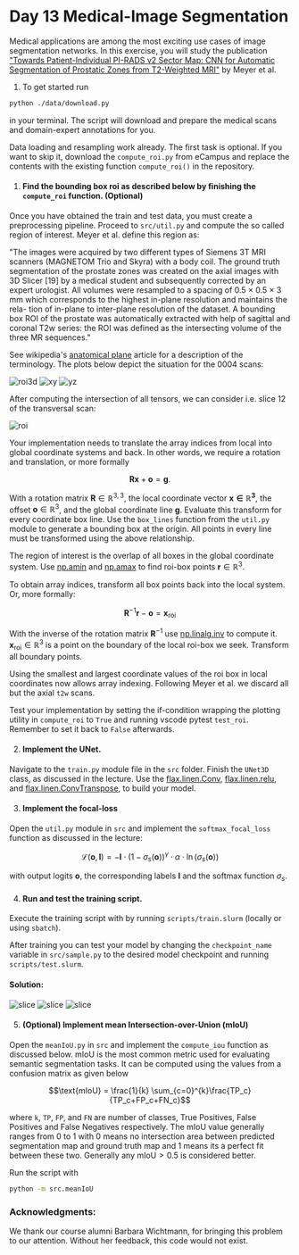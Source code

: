 # Day 13 Medical-Image Segmentation
Medical applications are among the most exciting use cases of image segmentation networks.
In this exercise, you will study the publication 
["Towards Patient-Individual PI-RADS v2 Sector Map:
CNN for Automatic Segmentation of Prostatic Zones
from T2-Weighted MRI"](https://www.var.ovgu.de/pub/2019_Meyer_ISBI_Zone_Segmentation.pdf)
by Meyer et al.


1. To get started run

```bash
python ./data/download.py
```

in your terminal. The script will download and prepare the medical scans and domain-expert
annotations for you.

Data loading and resampling work already. The first task is optional. If you want to skip it, download the `compute_roi.py` from eCampus and replace the contents with the existing function `compute_roi()` in the repository.

1. #### Find the bounding box roi as described below by finishing the `compute_roi` function. (Optional)
Once you have obtained the train and test data, you must create a preprocessing pipeline.
Proceed to `src/util.py` and compute the so called region of interest.
Meyer et al. define this region as:

"The images were acquired by two different
types of Siemens 3T MRI scanners (MAGNETOM Trio and Skyra)
with a body coil. The ground truth segmentation of the prostate
zones was created on the axial images with 3D Slicer [19] by a medical
student and subsequently corrected by an expert urologist. All
volumes were resampled to a spacing of 0.5 × 0.5 × 3 mm which
corresponds to the highest in-plane resolution and maintains the rela-
tion of in-plane to inter-plane resolution of the dataset. A bounding
box ROI of the prostate was automatically extracted with help of
sagittal and coronal T2w series: the ROI was defined as the intersecting
volume of the three MR sequences."

See wikipedia's [anatomical plane](https://en.wikipedia.org/wiki/Anatomical_plane) article for a description of the terminology.
The plots below depict the situation for the 0004 scans:

![roi3d](./fig/roi3d.png)
![xy](./fig/xy.png)
![yz](./fig/yz.png)

After computing the intersection of all tensors, we can consider i.e. slice 12 of the 
transversal scan:

![roi](./fig/roi.png)

Your implementation needs to translate the array indices from local into global coordinate systems and back.
In other words, we require a rotation and translation, or more formally

$$ \mathbf{R}\mathbf{x} + \mathbf{o} = \mathbf{g} .$$

With a rotation matrix $\mathbf{R} \in \mathbb{R}^{3,3}$, the local coordinate vector $\mathbf{x \in \mathbb{R}^{3}}$, the offset $\mathbf{o} \in \mathbb{R}^{3}$, and the global coordinate line $\mathbf{g}$.
Evaluate this transform for every coordinate box line. Use the `box_lines` function from the
`util.py` module to generate a bounding box at the origin. All points in every line must be transformed using the above relationship.

The region of interest is the overlap of all boxes in the global coordinate system. Use [np.amin](https://numpy.org/doc/stable/reference/generated/numpy.amin.html) and [np.amax](https://numpy.org/doc/stable/reference/generated/numpy.amax.html) to find roi-box points $\mathbf{r} \in \mathbb{R}^{3}$. 

To obtain array indices, transform all box points back into the local system. Or, more formally:

$$ \mathbf{R}^{-1} \mathbf{r} - \mathbf{o} = \mathbf{x}_{\text{roi}} $$

With the inverse of the rotation matrix $\mathbf{R}^{-1}$ use [np.linalg.inv](https://numpy.org/doc/stable/reference/generated/numpy.linalg.inv.html) to compute it. $\mathbf{x}_{\text{roi}} \in \mathbb{R}^{3}$ is a point on the boundary of the local roi-box we seek.
Transform all boundary points.

Using the smallest and largest coordinate values of the roi box in
local coordinates now allows array indexing. Following Meyer et al. we discard all but the axial `t2w` scans.

Test your implementation by setting the if-condition wrapping the plotting utility in `compute_roi` to `True` and running vscode pytest `test_roi`. Remember to set it back to `False` afterwards.

2. #### Implement the UNet. 

Navigate to the `train.py` module file in the `src` folder. 
Finish the `UNet3D` class, as discussed in the lecture. 
Use the [flax.linen.Conv](https://flax.readthedocs.io/en/latest/api_reference/flax.linen/_autosummary/flax.linen.Conv.html), [flax.linen.relu](https://flax.readthedocs.io/en/latest/api_reference/flax.linen/_autosummary/flax.linen.activation.relu.html), and [flax.linen.ConvTranspose](https://flax.readthedocs.io/en/latest/api_reference/flax.linen/_autosummary/flax.linen.ConvTranspose.html), to build your model.

3. #### Implement the focal-loss

Open the `util.py` module in `src` and implement the `softmax_focal_loss` function as discussed in the lecture:

$$\mathcal{L}(\mathbf{o},\mathbf{I})=-\mathbf{I}\cdot(1-\sigma_s(\mathbf{o}))^\gamma\cdot\alpha\cdot\ln(\sigma_s(\mathbf{o})) $$

with output logits $\mathbf{o}$, the corresponding labels $\mathbf{I}$ and the softmax function $\sigma_s$.

4. #### Run and test the training script.

Execute the training script with by running `scripts/train.slurm` (locally or using `sbatch`).

After training you can test your model by changing the `checkpoint_name` variable in `src/sample.py` to the desired model checkpoint and running `scripts/test.slurm`.

#### Solution:
![slice](./fig/prostatext2.png)
![slice](./fig/prostatext2_net.png)
![slice](./fig/prostatext2_true.png)

5. #### (Optional) Implement mean Intersection-over-Union (mIoU)

Open the `meanIoU.py` in `src` and implement the `compute_iou` function as discussed below.
mIoU is the most common metric used for evaluating semantic segmentation tasks. It can be computed using the values from a confusion matrix as given below

$$\text{mIoU} = \frac{1}{k} \sum_{c=0}^{k}\frac{TP_c}{TP_c+FP_c+FN_c}$$

where `k`, `TP`, `FP`, and `FN` are number of classes, True Positives, False Positives and False Negatives respectively.
The mIoU value generally ranges from 0 to 1 with 0 means no intersection area between predicted segmentation map and ground truth map and 1 means its a perfect fit between these two.
Generally any $\text{mIoU}>0.5$ is considered better.

Run the script with
```bash
python -m src.meanIoU
```

### Acknowledgments:
We thank our course alumni Barbara Wichtmann, for bringing this problem to our attention.
Without her feedback, this code would not exist.

